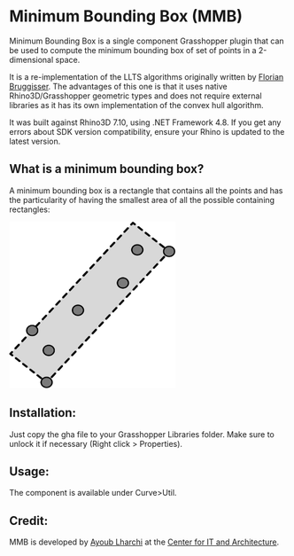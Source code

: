 # Minimum Bounding Box (MMB)
Minimum Bounding Box is a single component Grasshopper plugin that can be used to compute the minimum bounding box of set of points in a 2-dimensional space.

It is a re-implementation of the LLTS algorithms originally written by [Florian Bruggisser](<https://github.com/cansik/LongLiveTheSquare>). The advantages of this one is that it uses native Rhino3D/Grasshopper geometric types and does not require external libraries as it has its own implementation of the convex hull algorithm.

It was built against Rhino3D 7.10, using .NET Framework 4.8. If you get any errors about SDK version compatibility, ensure your Rhino is updated to the latest version.

## What is a minimum bounding box?

A minimum bounding box is a rectangle that contains all the points and has the particularity of having the smallest area of all the possible containing rectangles:

<img src="https://raw.githubusercontent.com/ALharchi/MinimumBoundingBox/master/MinimumBoundingBoxImage.png" width="300" height="300">

## Installation:
Just copy the gha file to your Grasshopper Libraries folder. Make sure to unlock it if necessary (Right click > Properties).
  
## Usage:
The component is available under Curve>Util.
  
## Credit:
MMB is developed by [Ayoub Lharchi](<https://www.lharchi.com>) at the [Center for IT and Architecture](<https://kadk.dk/en/CITA>).
